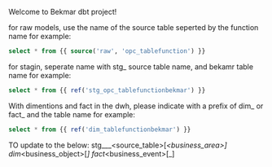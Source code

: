 Welcome to Bekmar dbt project!

for raw models, use the name of the source table seperted by the function name
for example:
```sql
select * from {{ source('raw', 'opc_tablefunction') }}
```
for stagin, seperate name with stg_ source table name, and bekamr table name 
for example:
```sql
select * from {{ ref('stg_opc_tablefunctionbekmar') }}
```

With dimentions and fact in the dwh, please indicate with a prefix of dim_ or fact_ and the table name
for example:
```sql
select * from {{ ref('dim_tablefunctionbekmar') }}
```

TO update to the below:
stg_<source>__<source_table>[_<business_area>]
dim_<business_object>[_<domain>]
fact_<business_event>[_<domain>]
